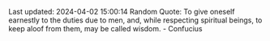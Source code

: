Last updated: 2024-04-02 15:00:14
Random Quote: To give oneself earnestly to the duties due to men, and, while respecting spiritual beings, to keep aloof from them, may be called wisdom. - Confucius